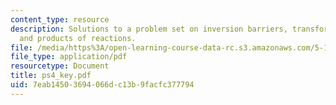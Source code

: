 ```yaml
---
content_type: resource
description: Solutions to a problem set on inversion barriers, transformations, syntheses,
  and products of reactions.
file: /media/https%3A/open-learning-course-data-rc.s3.amazonaws.com/5-13-organic-chemistry-ii-fall-2003/7eab14503694066dc13b9facfc377794_ps4_key.pdf
file_type: application/pdf
resourcetype: Document
title: ps4_key.pdf
uid: 7eab1450-3694-066d-c13b-9facfc377794
---
```


